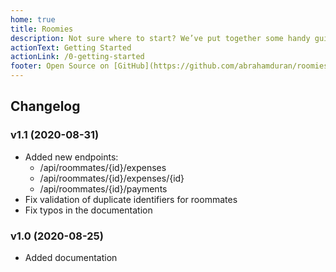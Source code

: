 ```yaml
---
home: true
title: Roomies
description: Not sure where to start? We’ve put together some handy guides and reference documentation you can use to start building.
actionText: Getting Started
actionLink: /0-getting-started
footer: Open Source on [GitHub](https://github.com/abrahamduran/roomies), Made by [@abrahamduran](https://github.com/abrahamduran), Power by [vuepress](https://github.com/vuejs/vuepress).
---
```


## Changelog

### v1.1 (2020-08-31)

- Added new endpoints:
  - /api/roommates/{id}/expenses
  - /api/roommates/{id}/expenses/{id}
  - /api/roommates/{id}/payments
- Fix validation of duplicate identifiers for roommates
- Fix typos in the documentation

### v1.0 (2020-08-25)

- Added documentation
